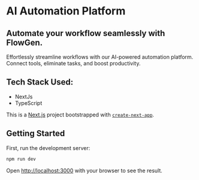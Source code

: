# AI Automation Platform


## Automate your workflow seamlessly with FlowGen.
Effortlessly streamline workflows with our AI-powered automation platform. Connect tools, eliminate tasks, and boost productivity.

## Tech Stack Used:

- NextJs
- TypeScript

This is a [Next.js](https://nextjs.org/) project bootstrapped with [`create-next-app`](https://github.com/vercel/next.js/tree/canary/packages/create-next-app).

## Getting Started

First, run the development server:

```bash
npm run dev
```

Open [http://localhost:3000](http://localhost:3000) with your browser to see the result.

